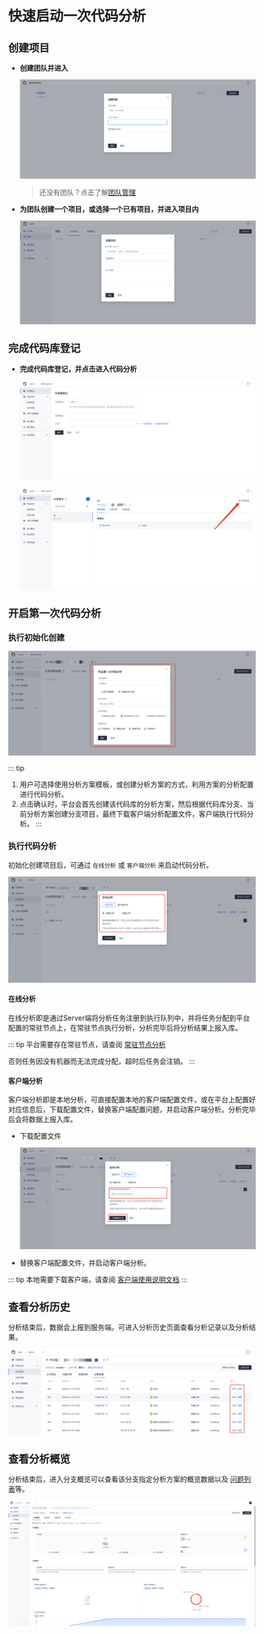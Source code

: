 # 快速启动一次代码分析

## 创建项目

- **创建团队并进入**

  ![创建团队](../../../images/create_team.png)

  > 还没有团队？点击了解[团队管理](../团队管理/团队管理.md)

- **为团队创建一个项目，或选择一个已有项目，并进入项目内**

  ![创建项目](../../../images/create_team_group.png)

## 完成代码库登记

- **完成代码库登记，并点击进入代码分析**

  ![代码库登记](../../../images/create_repo.png)

  ![进入代码分析](../../../images/start_scan_01.png)

## 开启第一次代码分析

### 执行初始化创建

  ![开始分析](../../../images/start_scan_02.png)

  ::: tip

  1. 用户可选择使用分析方案模板，或创建分析方案的方式，利用方案的分析配置进行代码分析。
  2. 点击确认时，平台会首先创建该代码库的分析方案，然后根据代码库分支、当前分析方案创建分支项目，最终下载客户端分析配置文件，客户端执行代码分析。
  :::

### 执行代码分析

初始化创建项目后，可通过 `在线分析` 或 `客户端分析` 来启动代码分析。

![代码分析](../../../images/start_scan_06.png)

#### 在线分析

在线分析即是通过Server端将分析任务注册到执行队列中，并将任务分配到平台配置的常驻节点上，在常驻节点执行分析，分析完毕后将分析结果上报入库。

::: tip
平台需要存在常驻节点，请查阅 [常驻节点分析](../客户端/常驻节点分析.md)

否则任务因没有机器而无法完成分配，超时后任务会注销。
:::

#### 客户端分析

客户端分析即是本地分析，可直接配置本地的客户端配置文件，或在平台上配置好对应信息后，下载配置文件，替换客户端配置问题，并启动客户端分析。分析完毕后会将数据上报入库。

- 下载配置文件

  ![下载配置文件](../../../images/start_scan_03.png)

- 替换客户端配置文件，并启动客户端分析。

::: tip
本地需要下载客户端，请查阅 [客户端使用说明文档](../客户端/本地分析.md)
:::

## 查看分析历史

分析结束后，数据会上报到服务端。可进入分析历史页面查看分析记录以及分析结果。

![分析历史](../../../images/start_scan_05.png)

## 查看分析概览

分析结束后，进入分支概览可以查看该分支指定分析方案的概览数据以及 [问题列表](../代码检查/分析结果查看.md)等。

![分支概览](../../../images/start_scan_04.png)
